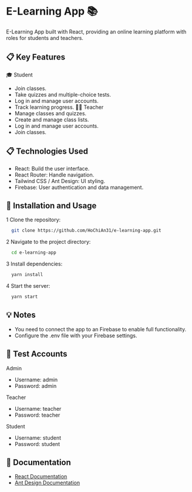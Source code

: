 # E-Learning App 📚


E-Learning App built with React, providing an online learning platform with roles for students and teachers.


## 📋 Key Features
🎓 Student
- Join classes.
- Take quizzes and multiple-choice tests.
- Log in and manage user accounts.
- Track learning progress.
🧑‍🏫 Teacher
- Manage classes and quizzes.
- Create and manage class lists.
- Log in and manage user accounts.
- Join classes.

## 📋 Technologies Used
- React: Build the user interface.
- React Router: Handle navigation.
- Tailwind CSS / Ant Design: UI styling.
- Firebase: User authentication and data management.

## 🚀 Installation and Usage
1 Clone the repository:

```bash
  git clone https://github.com/HoChiAn31/e-learning-app.git
```

2 Navigate to the project directory:

```bash
  cd e-learning-app
```

3 Install dependencies:

```bash
  yarn install
```

4 Start the server:
```bash
  yarn start
```
## 💡 Notes
- You need to connect the app to an Firebase to enable full functionality.
- Configure the .env file with your Firebase settings.

## 🔑 Test Accounts
Admin
- Username: admin
- Password: admin

Teacher
- Username: teacher
- Password: teacher

Student
- Username: student
- Password: student

## 📖 Documentation

- [React Documentation](https://react.dev/) 
- [Ant Design Documentation](https://ant.design/docs/react/introduce)
